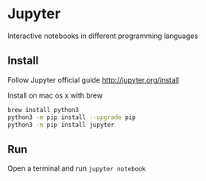 # Jupyter

Interactive notebooks in different programming languages

## Install

Follow Jupyter official guide <http://jupyter.org/install>

Install on mac os x with brew

```bash
brew install python3
python3 -m pip install --upgrade pip
python3 -m pip install jupyter
```

## Run

Open a terminal and run `jupyter notebook`